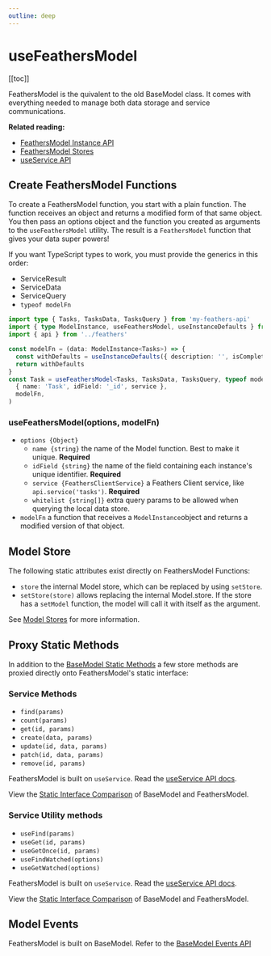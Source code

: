 ```yaml
---
outline: deep
---
```


<script setup>
import Badge from '../components/Badge.vue'
import pkg from '../../package.json'
import BlockQuote from '../components/BlockQuote.vue'
</script>

<div style="position: fixed; z-index: 1000; top: 2px; right: 2px;">
  <Badge :label="`v${pkg.version}`" />
</div>

# useFeathersModel

[[toc]]

FeathersModel is the quivalent to the old BaseModel class. It comes with everything needed to manage both data storage
and service communications.

**Related reading:**

- [FeathersModel Instance API](/guide/use-feathers-model-instances)
- [FeathersModel Stores](/guide/use-feathers-model-stores)
- [useService API](/guide/use-service)

## Create FeathersModel Functions

To create a FeathersModel function, you start with a plain function. The function receives an object and returns a
modified form of that same object. You then pass an options object and the function you created as arguments to the
`useFeathersModel` utility. The result is a `FeathersModel` function that gives your data super powers!

If you want TypeScript types to work, you must provide the generics in this order:

- ServiceResult
- ServiceData
- ServiceQuery
- `typeof modelFn`

<!--@include: ./types-notification.md-->

```ts
import type { Tasks, TasksData, TasksQuery } from 'my-feathers-api'
import { type ModelInstance, useFeathersModel, useInstanceDefaults } from 'feathers-pinia'
import { api } from '../feathers'

const modelFn = (data: ModelInstance<Tasks>) => {
  const withDefaults = useInstanceDefaults({ description: '', isComplete: false }, data)
  return withDefaults
}
const Task = useFeathersModel<Tasks, TasksData, TasksQuery, typeof modelFn>(
  { name: 'Task', idField: '_id', service },
  modelFn,
)
```

### useFeathersModel(options, modelFn)

- `options {Object}`
  - `name {string}` the name of the Model function. Best to make it unique. **Required**
  - `idField {string}` the name of the field containing each instance's unique identifier. **Required**
  - `service {FeathersClientService}` a Feathers Client service, like `api.service('tasks')`. **Required**
  - `whitelist {string[]}` extra query params to be allowed when querying the local data store.
- `modelFn` a function that receives a `ModelInstance`object and returns a modified version of that object.

## Model Store

The following static attributes exist directly on FeathersModel Functions:

- `store` the internal Model store, which can be replaced by using `setStore`.
- `setStore(store)` allows replacing the internal Model.store. If the store has a `setModel` function, the model will
call it with itself as the argument.

See [Model Stores](/guide/model-stores) for more information.

## Proxy Static Methods

In addition to the [BaseModel Static Methods](/guide/use-base-model#proxy-static-methods) a few store methods are
proxied directly onto FeathersModel's static interface:

### Service Methods

- `find(params)`
- `count(params)`
- `get(id, params)`
- `create(data, params)`
- `update(id, data, params)`
- `patch(id, data, params)`
- `remove(id, params)`

FeathersModel is built on `useService`. Read the [useService API docs](/guide/use-service#service-methods).

View the [Static Interface Comparison](/guide/model-functions#compare-static-properties) of BaseModel and FeathersModel.

### Service Utility methods

- `useFind(params)`
- `useGet(id, params)`
- `useGetOnce(id, params)`
- `useFindWatched(options)`
- `useGetWatched(options)`

FeathersModel is built on `useService`. Read the [useService API docs](/guide/use-service#service-utils).

View the [Static Interface Comparison](/guide/model-functions#compare-static-properties) of BaseModel and FeathersModel.

## Model Events

FeathersModel is built on BaseModel. Refer to the [BaseModel Events API](/guide/use-base-model#model-events)
